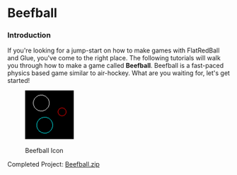 # Beefball

### Introduction

If you're looking for a jump-start on how to make games with FlatRedBall and Glue, you've come to the right place. The following tutorials will walk you through how to make a game called **Beefball**. Beefball is a fast-paced physics based game similar to air-hockey. What are you waiting for, let's get started!

<figure><img src="../../media/2016-12-img_585345a4df251.png" alt=""><figcaption><p>Beefball Icon</p></figcaption></figure>

Completed Project: [Beefball.zip](http://files.flatredball.com/content/Tutorials/Beefball.zip)
